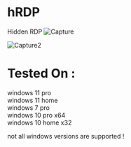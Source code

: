 # hRDP
Hidden RDP
![Capture](https://github.com/user-attachments/assets/fb864b7b-91da-48c6-90ec-a30e791c6807)

![Capture2](https://github.com/user-attachments/assets/d4feb924-8236-4e85-a805-68b8a760358c)
# Tested On :  
windows 11 pro  
windows 11 home  
windows 7 pro  
windows 10 pro x64  
windows 10 home x32  
  
not all windows versions are supported !  
